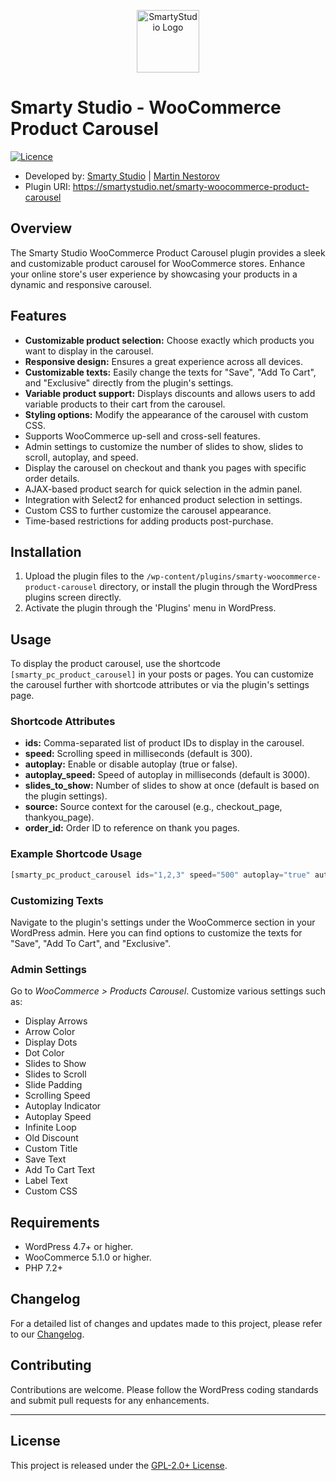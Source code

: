 <p align="center"><a href="https://smartystudio.net" target="_blank"><img src="https://smartystudio.net/wp-content/uploads/2023/06/smarty-green-logo-small.png" width="100" alt="SmartyStudio Logo"></a></p>

# Smarty Studio - WooCommerce Product Carousel

[![Licence](https://img.shields.io/badge/LICENSE-GPL2.0+-blue)](./LICENSE)

- Developed by: [Smarty Studio](https://smartystudio.net) | [Martin Nestorov](https://github.com/mnestorov)
- Plugin URI: https://smartystudio.net/smarty-woocommerce-product-carousel

## Overview

The Smarty Studio WooCommerce Product Carousel plugin provides a sleek and customizable product carousel for WooCommerce stores. Enhance your online store's user experience by showcasing your products in a dynamic and responsive carousel.

## Features

- **Customizable product selection:** Choose exactly which products you want to display in the carousel.
- **Responsive design:** Ensures a great experience across all devices.
- **Customizable texts:** Easily change the texts for "Save", "Add To Cart", and "Exclusive" directly from the plugin's settings.
- **Variable product support:** Displays discounts and allows users to add variable products to their cart from the carousel.
- **Styling options:** Modify the appearance of the carousel with custom CSS.
- Supports WooCommerce up-sell and cross-sell features.
- Admin settings to customize the number of slides to show, slides to scroll, autoplay, and speed.
- Display the carousel on checkout and thank you pages with specific order details.
- AJAX-based product search for quick selection in the admin panel.
- Integration with Select2 for enhanced product selection in settings.
- Custom CSS to further customize the carousel appearance.
- Time-based restrictions for adding products post-purchase.

## Installation

1. Upload the plugin files to the `/wp-content/plugins/smarty-woocommerce-product-carousel` directory, or install the plugin through the WordPress plugins screen directly.
2. Activate the plugin through the 'Plugins' menu in WordPress.

## Usage

To display the product carousel, use the shortcode `[smarty_pc_product_carousel]` in your posts or pages. You can customize the carousel further with shortcode attributes or via the plugin's settings page.

### Shortcode Attributes

- **ids:** Comma-separated list of product IDs to display in the carousel.
- **speed:** Scrolling speed in milliseconds (default is 300).
- **autoplay:** Enable or disable autoplay (true or false).
- **autoplay_speed:** Speed of autoplay in milliseconds (default is 3000).
- **slides_to_show:** Number of slides to show at once (default is based on the plugin settings).
- **source:** Source context for the carousel (e.g., checkout_page, thankyou_page).
- **order_id:** Order ID to reference on thank you pages.

### Example Shortcode Usage

```php
[smarty_pc_product_carousel ids="1,2,3" speed="500" autoplay="true" autoplay_speed="3000" slides_to_show="1"]
```

### Customizing Texts

Navigate to the plugin's settings under the WooCommerce section in your WordPress admin. Here you can find options to customize the texts for "Save", "Add To Cart", and "Exclusive".

### Admin Settings

Go to _WooCommerce > Products Carousel_. Customize various settings such as:

- Display Arrows
- Arrow Color
- Display Dots
- Dot Color
- Slides to Show
- Slides to Scroll
- Slide Padding
- Scrolling Speed
- Autoplay Indicator
- Autoplay Speed
- Infinite Loop
- Old Discount
- Custom Title
- Save Text
- Add To Cart Text
- Label Text
- Custom CSS

## Requirements

- WordPress 4.7+ or higher.
- WooCommerce 5.1.0 or higher.
- PHP 7.2+

## Changelog

For a detailed list of changes and updates made to this project, please refer to our [Changelog](./CHANGELOG.md).

## Contributing

Contributions are welcome. Please follow the WordPress coding standards and submit pull requests for any enhancements.

---

## License

This project is released under the [GPL-2.0+ License](http://www.gnu.org/licenses/gpl-2.0.txt).
